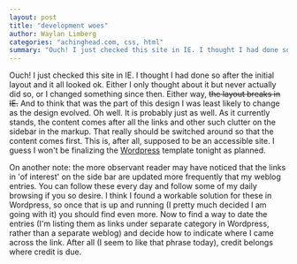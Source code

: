 ```yaml
---
layout: post
title: "development woes"
author: Waylan Limberg
categories: "achinghead.com, css, html"
summary: "Ouch! I just checked this site in IE. I thought I had done so after the initial layout and it all looked ok. Either I only thought about it but never actually did so, or I changed something since then. Either way, <del>the layout breaks in IE.</del> And to think that was the part of this design I was least likely to change as the design evolved. Oh well. It is probably just as well. As it currently stands, the content comes after all the links and other such clutter on the sidebar in the markup. That really should be switched around so that the content comes first. This is, after all, supposed to be an accessible site. I guess I won&#39;t be finalizing the <a href='http://wordpress.org/' title=\"A state&#45;of&#45;the&#45;art semantic personal publishing platform with a focus on aesthetics, web standards, and usability.\">Wordpress</a> template tonight as planned.  On another note&#58; the more observant reader may have noticed that the links in &#39;of interest&#39; on the side bar are updated more frequently that my weblog entries. You can follow these every day and follow some of my daily browsing if you so desire. I think I found a workable solution for these in Wordpress, so once that is up and running (I pretty much decided I am going with it) you should find even more. Now to find a way to date the entries (I&#39;m listing them as links under separate category in Wordpress, rather than a separate weblog) and decide how to indicate where I came across the link. After all (I seem to like that phrase today), credit belongs where credit is due."
---
```


Ouch! I just checked this site in IE. I thought I had done so after the initial layout and it all looked ok. Either I only thought about it but never actually did so, or I changed something since then. Either way, <del>the layout breaks in IE.</del> And to think that was the part of this design I was least likely to change as the design evolved. Oh well. It is probably just as well. As it currently stands, the content comes after all the links and other such clutter on the sidebar in the markup. That really should be switched around so that the content comes first. This is, after all, supposed to be an accessible site. I guess I won&#39;t be finalizing the <a href='http://wordpress.org/' title="A state&#45;of&#45;the&#45;art semantic personal publishing platform with a focus on aesthetics, web standards, and usability.">Wordpress</a> template tonight as planned.

On another note&#58; the more observant reader may have noticed that the links in &#39;of interest&#39; on the side bar are updated more frequently that my weblog entries. You can follow these every day and follow some of my daily browsing if you so desire. I think I found a workable solution for these in Wordpress, so once that is up and running (I pretty much decided I am going with it) you should find even more. Now to find a way to date the entries (I&#39;m listing them as links under separate category in Wordpress, rather than a separate weblog) and decide how to indicate where I came across the link. After all (I seem to like that phrase today), credit belongs where credit is due.